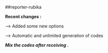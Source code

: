 ##reporter-rubika

**Recent changes :**

--> Added some new options
 
--> Automatic and unlimited generation of codes

***Mix the codes after receiving .***




